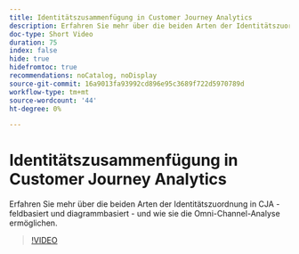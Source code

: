 ```yaml
---
title: Identitätszusammenfügung in Customer Journey Analytics
description: Erfahren Sie mehr über die beiden Arten der Identitätszuordnung in CJA - feldbasiert und diagrammbasiert - und wie sie die Omni-Channel-Analyse ermöglichen.
doc-type: Short Video
duration: 75
index: false
hide: true
hidefromtoc: true
recommendations: noCatalog, noDisplay
source-git-commit: 16a9013fa93992cd896e95c3689f722d5970789d
workflow-type: tm+mt
source-wordcount: '44'
ht-degree: 0%

---
```



# Identitätszusammenfügung in Customer Journey Analytics

Erfahren Sie mehr über die beiden Arten der Identitätszuordnung in CJA - feldbasiert und diagrammbasiert - und wie sie die Omni-Channel-Analyse ermöglichen.

<!-- 62_S113_3442460_74_identity-stitching-in-customer-journey-analytics -->
>[!VIDEO](https://video.tv.adobe.com/v/3458335/?learn=on&enablevpops=true)
